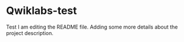 # Qwiklabs-test
Test
I am editing the README file. Adding some more details about the project description.
